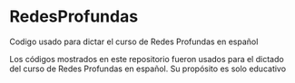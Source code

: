# RedesProfundas
Codigo usado para dictar el curso de Redes Profundas en español

Los códigos mostrados en este repositorio fueron usados para el dictado del curso de Redes Profundas en español. Su propósito es solo educativo
